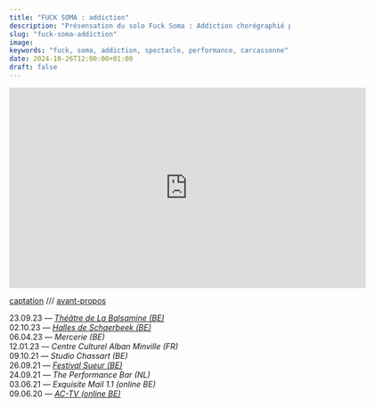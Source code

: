 ```yaml
---
title: "FUCK SOMA : addiction"
description: "Présensation du solo Fuck Soma : Addiction chorégraphié par Mehdi Mojahid"
slug: "fuck-soma-addiction"
image:
keywords: "fuck, soma, addiction, spectacle, performance, carcassonne"
date: 2024-10-26T12:00:00+01:00
draft: false
---
```


<iframe title="vimeo-player" src="https://player.vimeo.com/video/513411355?h=c9421e9bb7" width="640" height="360" frameborder="0" allowfullscreen></iframe>  

[captation](https://vimeo.com/513394587) /// [avant-propos](/fucksoma1-avantpropos-site.pdf)

 
23.09.23 *— [Théâtre de La Balsamine (BE)](https://balsamine.be/balsa_post/fete-de-la-communaute-francaise-de-belgique-2/)*  
02.10.23 *— [Halles de Schaerbeek (BE)](https://www.halles.be/fr/ap/1288-fuck-soma)*  
06.04.23 *— Mercerie (BE)*  
12.01.23 *— Centre Culturel Alban Minville (FR)*  
09.10.21 *— Studio Chassart (BE)*  
26.09.21 *— [Festival Sueur (BE)](https://www.instagram.com/sueurfestival/p/CTzagdfAJ2s/)*  
24.09.21 *— The Performance Bar (NL)*  
03.06.21 *— Exquisite Mail 1.1 (online BE)*  
09.06.20 *— [AC-TV (online BE)](https://www.facebook.com/ArtistCommonsBxl/videos/697150121120989)*


